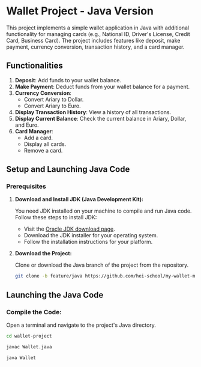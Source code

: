 # Wallet Project - Java Version

This project implements a simple wallet application in Java with additional functionality for managing cards (e.g., National ID, Driver's License, Credit Card, Business Card). The project includes features like deposit, make payment, currency conversion, transaction history, and a card manager.

## Functionalities

1. **Deposit**: Add funds to your wallet balance.
2. **Make Payment**: Deduct funds from your wallet balance for a payment.
3. **Currency Conversion**:
   - Convert Ariary to Dollar.
   - Convert Ariary to Euro.
4. **Display Transaction History**: View a history of all transactions.
5. **Display Current Balance**: Check the current balance in Ariary, Dollar, and Euro.
6. **Card Manager**:
   - Add a card.
   - Display all cards.
   - Remove a card.

## Setup and Launching Java Code

### Prerequisites

1. **Download and Install JDK (Java Development Kit):**

   You need JDK installed on your machine to compile and run Java code. Follow these steps to install JDK:

   - Visit the [Oracle JDK download page](https://www.oracle.com/java/technologies/javase-downloads.html).
   - Download the JDK installer for your operating system.
   - Follow the installation instructions for your platform.

2. **Download the Project:**

   Clone or download the Java branch of the project from the repository.

   ```bash
   git clone -b feature/java https://github.com/hei-school/my-wallet-miharyjoe.git
   ```

## Launching the Java Code

### Compile the Code:

Open a terminal and navigate to the project's Java directory.

```bash
cd wallet-project

javac Wallet.java

java Wallet

```
